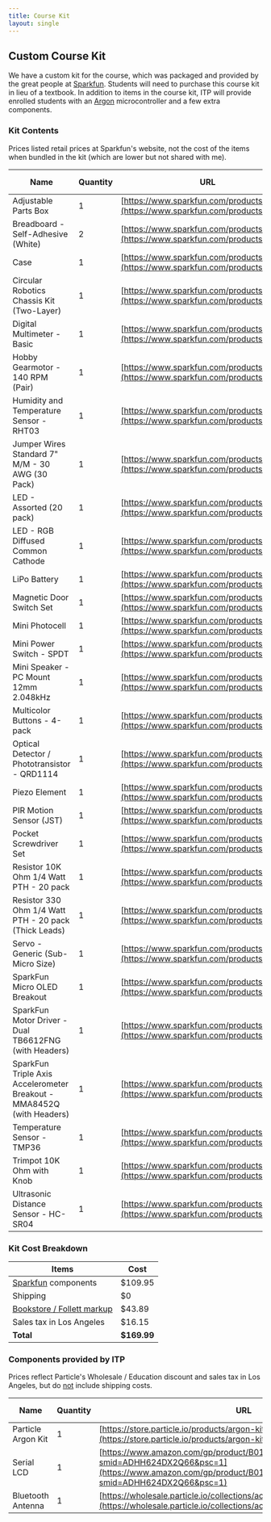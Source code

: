 ```yaml
---
title: Course Kit
layout: single
---
```


<!-- NB: When updating the part URLs from a spreadsheet, markdown won't interpret the URLs as links. To fix this, copy the table source code into a text editor and do regex find / replace.
source: (https:\/\/[a-zA-Z0-9.\/=_\-\?\&]*)
replace: [($1]\(($1)\)      -->



## Custom Course Kit

We have a custom kit for the course, which was packaged and provided by the great people at [Sparkfun](https://www.sparkfun.com/). Students will need to purchase this course kit in lieu of a textbook. In addition to items in the course kit, ITP will provide enrolled students with an [Argon](https://store.particle.io/products/argon) microcontroller and a few extra components.

### Kit Contents

Prices listed retail prices at Sparkfun's website, not the cost of the items when bundled in the kit (which are lower but not shared with me).

| Name                                                         | Quantity | URL                                     | Price   (USD)           | Subtotal             |
| ------------------------------------------------------------ | -------- | --------------------------------------- | ----------------------- | -------------------- |
| Adjustable  Parts Box                                        | 1        | [https://www.sparkfun.com/products/13867](https://www.sparkfun.com/products/13867) | $                  3.95 | $              3.95  |
| Breadboard - Self-Adhesive   (White)                         | 2        | [https://www.sparkfun.com/products/12002](https://www.sparkfun.com/products/12002) | $                  4.95 | $              9.90  |
| Case                                                         | 1        | [https://www.sparkfun.com/products/14474](https://www.sparkfun.com/products/14474) | $                  9.95 | $              9.95  |
| Circular Robotics Chassis Kit   (Two-Layer)                  | 1        | [https://www.sparkfun.com/products/14332](https://www.sparkfun.com/products/14332) | $               14.95   | $            14.95   |
| Digital   Multimeter - Basic                                 | 1        | [https://www.sparkfun.com/products/12966](https://www.sparkfun.com/products/12966) | $               14.95   | $              14.95 |
| Hobby Gearmotor - 140 RPM   (Pair)                           | 1        | [https://www.sparkfun.com/products/13302](https://www.sparkfun.com/products/13302) | $                  4.95 | $              4.95  |
| Humidity   and Temperature Sensor - RHT03                    | 1        | [https://www.sparkfun.com/products/10167](https://www.sparkfun.com/products/10167) | $                  9.95 | $              9.95  |
| Jumper Wires Standard 7"   M/M - 30 AWG (30 Pack)            | 1        | [https://www.sparkfun.com/products/11026](https://www.sparkfun.com/products/11026) | $                  2.25 | $              2.25  |
| LED -   Assorted (20 pack)                                   | 1        | [https://www.sparkfun.com/products/12062](https://www.sparkfun.com/products/12062) | $                  3.30 | $              3.30  |
| LED - RGB Diffused Common   Cathode                          | 1        | [https://www.sparkfun.com/products/9264](https://www.sparkfun.com/products/9264)  | $                  2.05 | $              2.05  |
| LiPo   Battery                                               | 1        | [https://www.sparkfun.com/products/13855](https://www.sparkfun.com/products/13855) | $               12.95   | $              12.95 |
| Magnetic Door Switch Set                                     | 1        | [https://www.sparkfun.com/products/13247](https://www.sparkfun.com/products/13247) | $                  3.50 | $              3.50  |
| Mini   Photocell                                             | 1        | [https://www.sparkfun.com/products/9088](https://www.sparkfun.com/products/9088)  | $                  1.50 | $              1.50  |
| Mini Power Switch - SPDT                                     | 1        | [https://www.sparkfun.com/products/102](https://www.sparkfun.com/products/102)   | $                  1.50 | $              1.50  |
| Mini   Speaker - PC Mount 12mm 2.048kHz                      | 1        | [https://www.sparkfun.com/products/7950](https://www.sparkfun.com/products/7950)  | $                  1.95 | $              1.95  |
| Multicolor Buttons - 4-pack                                  | 1        | [https://www.sparkfun.com/products/14460](https://www.sparkfun.com/products/14460) | $                  1.60 | $              1.60  |
| Optical   Detector / Phototransistor - QRD1114               | 1        | [https://www.sparkfun.com/products/246](https://www.sparkfun.com/products/246)   | $                  0.95 | $              0.95  |
| Piezo Element                                                | 1        | [https://www.sparkfun.com/products/10293](https://www.sparkfun.com/products/10293) | $                  1.50 | $              1.50  |
| PIR   Motion Sensor (JST)                                    | 1        | [https://www.sparkfun.com/products/13285](https://www.sparkfun.com/products/13285) | $                  9.95 | $              9.95  |
| Pocket Screwdriver Set                                       | 1        | [https://www.sparkfun.com/products/12891](https://www.sparkfun.com/products/12891) | $                  3.95 | $              3.95  |
| Resistor   10K Ohm 1/4 Watt PTH - 20 pack                    | 1        | [https://www.sparkfun.com/products/14491](https://www.sparkfun.com/products/14491) | $                  1.20 | $              1.20  |
| Resistor 330 Ohm 1/4 Watt PTH   - 20 pack (Thick Leads)      | 1        | [https://www.sparkfun.com/products/14490](https://www.sparkfun.com/products/14490) | $                  0.95 | $              0.95  |
| Servo -   Generic (Sub-Micro Size)                           | 1        | [https://www.sparkfun.com/products/9065](https://www.sparkfun.com/products/9065)  | $                  8.95 | $              8.95  |
| SparkFun Micro OLED Breakout                                 | 1        | [https://www.sparkfun.com/products/13003](https://www.sparkfun.com/products/13003) | $               15.95   | $            15.95   |
| SparkFun   Motor Driver - Dual TB6612FNG (with Headers)      | 1        | [https://www.sparkfun.com/products/14450](https://www.sparkfun.com/products/14450) | $                  5.45 | $              5.45  |
| SparkFun Triple Axis   Accelerometer Breakout - MMA8452Q (with Headers) | 1        | [https://www.sparkfun.com/products/13926](https://www.sparkfun.com/products/13926) | $               10.95   | $            10.95   |
| Temperature   Sensor - TMP36                                 | 1        | [https://www.sparkfun.com/products/10988](https://www.sparkfun.com/products/10988) | $                  1.50 | $              1.50  |
| Trimpot 10K Ohm with Knob                                    | 1        | [https://www.sparkfun.com/products/9806](https://www.sparkfun.com/products/9806)  | $                  0.95 | $              0.95  |
| Ultrasonic   Distance Sensor - HC-SR04                       | 1        | [https://www.sparkfun.com/products/13959](https://www.sparkfun.com/products/13959) | $                  3.95 | $              3.95  |



### Kit Cost Breakdown

| Items                      | Cost        |
| -------------------------- | ----------- |
| [Sparkfun](https://www.sparkfun.com/) components        | $109.95     |
| Shipping                   | $0          |
| [Bookstore / Follett markup](https://www.uscbookstore.com/) | $43.89      |
| Sales tax in Los Angeles   | $16.15      |
| **Total**                  | **$169.99** |



### Components provided by ITP

Prices reflect Particle's Wholesale / Education discount and sales tax in Los Angeles, but do <u>not</u> include shipping costs.


| Name                 | Quantity | URL                                                          | Price   (USD) | Subtotal |
| -------------------- | -------- | ------------------------------------------------------------ | ------------- | -------- |
| Particle   Argon Kit | 1        | [https://store.particle.io/products/argon-kit](https://store.particle.io/products/argon-kit)                 | $30.66        | $30.66   |
| Serial   LCD         | 1        | [https://www.amazon.com/gp/product/B019K5X53O/ref=ox_sc_act_title_1?smid=ADHH624DX2Q66&psc=1](https://www.amazon.com/gp/product/B019K5X53O/ref=ox_sc_act_title_1?smid=ADHH624DX2Q66&psc=1) | $9.81         | $9.81    |
| Bluetooth   Antenna  | 1        | [https://wholesale.particle.io/collections/accessories](https://wholesale.particle.io/collections/accessories)        | $6.46         | $6.46    |
